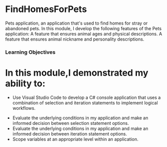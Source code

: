 # FindHomesForPets
Pets application, an application that's used to find homes for stray or abandoned pets. In this module, I develop the following features of the Pets application:  A feature that ensures animal ages and physical descriptions. A feature that ensures animal nickname and personality descriptions.

### Learning Objectives
# In this module,I demonstrated my ability to:

- Use Visual Studio Code to develop a C# console application that uses a combination of selection and iteration statements to implement logical workflows.
* Evaluate the underlying conditions in my application and make an informed decision between selection statement options.
* Evaluate the underlying conditions in my application and make an informed decision between iteration statement options.
* Scope variables at an appropriate level within an application.
